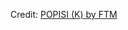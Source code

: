 <div id="observablehq-e2ed6256"></div>
<p>Credit: <a href="https://observablehq.com/d/691f061675182fed">POPISI (K) by FTM</a></p>

<link rel="stylesheet" href="https://cdn.jsdelivr.net/npm/@observablehq/inspector@5/dist/inspector.css">
<script type="module">
import {Runtime, Inspector} from "https://cdn.jsdelivr.net/npm/@observablehq/runtime@5/dist/runtime.js";
import define from "https://api.observablehq.com/d/691f061675182fed.js?v=4";
new Runtime().module(define, Inspector.into("#observablehq-e2ed6256"));
</script>
